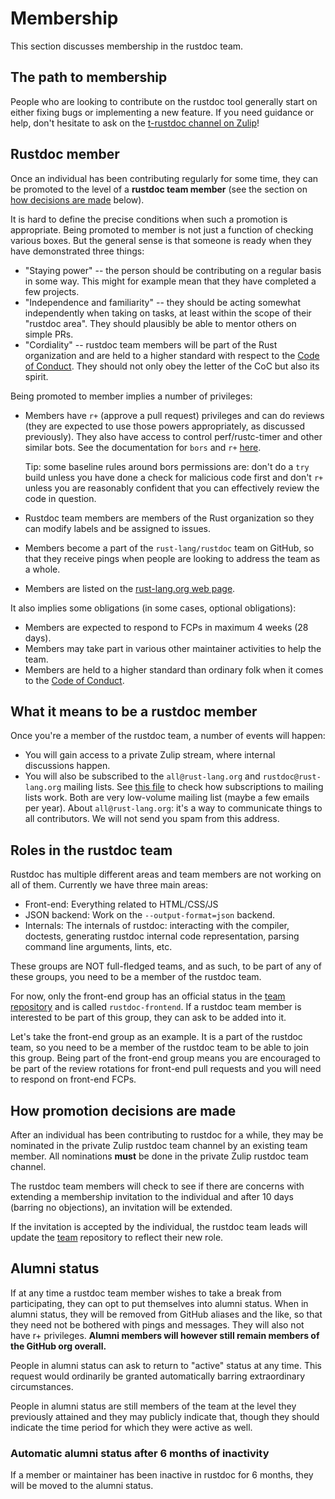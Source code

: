 # Membership
This section discusses membership in the rustdoc team.

## The path to membership

People who are looking to contribute on the rustdoc tool generally start on either fixing bugs
or implementing a new feature. If you need guidance or help, don't hesitate to ask on the
[t-rustdoc channel on Zulip](https://rust-lang.zulipchat.com/#narrow/channel/266220-t-rustdoc)!

## Rustdoc member
Once an individual has been contributing regularly for some time, they can be promoted to the
level of a **rustdoc team member** (see the section on [how decisions are made][hdam] below).

It is hard to define the precise conditions when such a promotion is appropriate. Being promoted
to member is not just a function of checking various boxes. But the general sense is that someone
is ready when they have demonstrated three things:

- "Staying power" -- the person should be contributing on a regular basis in some way. This might
  for example mean that they have completed a few projects.
- "Independence and familiarity" -- they should be acting somewhat independently when taking on
  tasks, at least within the scope of their "rustdoc area". They should plausibly be able to mentor
  others on simple PRs.
- "Cordiality" -- rustdoc team members will be part of the Rust organization and are held to a
  higher standard with respect to the [Code of Conduct][CoC]. They should not only obey the
  letter of the CoC but also its spirit.

[CoC]: https://www.rust-lang.org/policies/code-of-conduct

Being promoted to member implies a number of privileges:

- Members have `r+` (approve a pull request) privileges and can do reviews (they are expected to
  use those powers appropriately, as discussed previously). They also have access to control
  perf/rustc-timer and other similar bots. See the documentation for `bors` and `r+`
  [here](https://rustc-dev-guide.rust-lang.org/contributing.html#r-1).

  Tip: some baseline rules around bors permissions are: don't do a `try` build unless you have
  done a check for malicious code first and don't `r+` unless you are reasonably confident that
  you can effectively review the code in question.
- Rustdoc team members are members of the Rust organization so they can modify labels and be
  assigned to issues.
- Members become a part of the `rust-lang/rustdoc` team on GitHub, so that they receive pings
  when people are looking to address the team as a whole.
- Members are listed on the [rust-lang.org web page].

It also implies some obligations (in some cases, optional obligations):

- Members are expected to respond to FCPs in maximum 4 weeks (28 days).
- Members may take part in various other maintainer activities to help the team.
- Members are held to a higher standard than ordinary folk when it comes to the [Code of
  Conduct][CoC].

[rust-lang.org web page]: https://www.rust-lang.org/governance/teams/dev-tools#team-rustdoc

## What it means to be a rustdoc member
Once you're a member of the rustdoc team, a number of events will happen:

- You will gain access to a private Zulip stream, where internal discussions happen.
- You will also be subscribed to the `all@rust-lang.org` and `rustdoc@rust-lang.org` mailing lists.
  See [this file](https://github.com/rust-lang/team/blob/HEAD/teams/all.toml) to check how
  subscriptions to mailing lists work. Both are very low-volume mailing list (maybe a few emails per
  year). About `all@rust-lang.org`: it's a way to communicate things to all contributors. We will
  not send you spam from this address.

## Roles in the rustdoc team

Rustdoc has multiple different areas and team members are not working on all of them. Currently
we have three main areas:

- Front-end: Everything related to HTML/CSS/JS
- JSON backend: Work on the `--output-format=json` backend.
- Internals: The internals of rustdoc: interacting with the compiler, doctests, generating
  rustdoc internal code representation, parsing command line arguments, lints, etc.

These groups are NOT full-fledged teams, and as such, to be part of any of these groups, you need to
be a member of the rustdoc team.

For now, only the front-end group has an official status in the
[team repository](https://github.com/rust-lang/team) and is called `rustdoc-frontend`. If a rustdoc
team member is interested to be part of this group, they can ask to be added into it.

Let's take the front-end group as an example. It is a part of the rustdoc team, so you need to be a
member of the rustdoc team to be able to join this group. Being part of the front-end group means
you are encouraged to be part of the review rotations for front-end pull requests and you will need
to respond on front-end FCPs.

## How promotion decisions are made
[hdam]: #how-promotion-decisions-are-made

After an individual has been contributing to rustdoc for a while, they may be nominated in the
private Zulip rustdoc team channel by an existing team member. All nominations **must** be done in
the private Zulip rustdoc team channel.

The rustdoc team members will check to see if there are concerns with extending a membership
invitation to the individual and after 10 days (barring no objections), an invitation will be
extended.

If the invitation is accepted by the individual, the rustdoc team leads will update the [team]
repository to reflect their new role.

## Alumni status
If at any time a rustdoc team member wishes to take a break from participating, they can opt to put
themselves into alumni status. When in alumni status, they will be removed from
GitHub aliases and the like, so that they need not be bothered with pings and messages. They will
also not have r+ privileges. **Alumni members will however still remain members of the GitHub
org overall.**

People in alumni status can ask to return to "active" status at any time. This request would
ordinarily be granted automatically barring extraordinary circumstances.

People in alumni status are still members of the team at the level they previously attained and
they may publicly indicate that, though they should indicate the time period for which they were
active as well.

### Automatic alumni status after 6 months of inactivity
If a member or maintainer has been inactive in rustdoc for 6 months, they will be moved to the
alumni status.

[team]: https://github.com/rust-lang/team
